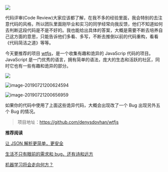 ![](https://7465-test-3c9b5e-1258459492.tcb.qcloud.la/GitHub%E7%B2%BE%E9%80%89/wtfjs.jpg)

代码评审(Code Review)大家应该都了解，在我不多的经验里面，我会特别的去注意代码的风格，所以团队里面刚毕业和实习的同学经常向我反馈，他们不知道如何去判断这段代码是不是不好的。我也能给出具体的答案，大概是需要不断去培养自己这方面的意思，只能告诉他们多看、多写，不断去推倒以前的代码重构，看看《代码简洁之道》等等。

今天要推荐的项目 [wtfjs](<https://github.com/denysdovhan/wtfjs>)，是一个收集有趣和诡异的 JavaScrip 代码的项目。JavaScript 是一门优秀的语言，拥有简单的语法，庞大的生态和活跃的社区，同时它也有一些有趣和诡异的部分。

![](https://7465-test-3c9b5e-1258459492.tcb.qcloud.la/GitHub%E7%B2%BE%E9%80%89/wtf01.png)

![image-20190721200624594](https://7465-test-3c9b5e-1258459492.tcb.qcloud.la/GitHub%E7%B2%BE%E9%80%89/wtf02.png)

![image-20190721200656959](https://7465-test-3c9b5e-1258459492.tcb.qcloud.la/GitHub%E7%B2%BE%E9%80%89/wtf03.png)

如果你的代码中使用了上面这些诡异代码，大概会出现改了一个 Bug 出现另外五个 Bug 的情况。

> 项目地址：<https://github.com/denysdovhan/wtfjs>



**推荐阅读**

[让 JSON 解析更简单，更安全](<https://mp.weixin.qq.com/s?__biz=MzA3MzE4ODY0Mg==&mid=2455984000&idx=1&sn=22745def4992a56c441693d8aabcd521&chksm=888523cdbff2aadbcaee92495e3bfdce62d49093c30139fb335b9bfc65c5632d4da33575f367&token=765253837&lang=zh_CN#rd>)

[生活不只有眼前的需求和 bug，还有诗和远方](<https://mp.weixin.qq.com/s?__biz=MzA3MzE4ODY0Mg==&mid=2455983996&idx=1&sn=490ea5baec661205f38a94c4e5060100&chksm=88852331bff2aa27bb8640a51645ea3ebd9b871efc74058a9d444cf4ff2b393e298d71f2577d&token=765253837&lang=zh_CN#rd>)

[机器学习将会走向何方？](<https://mp.weixin.qq.com/s?__biz=MzA3MzE4ODY0Mg==&mid=2455983988&idx=1&sn=4003b7dd06db0b7c3d9ca295868d9604&chksm=88852339bff2aa2ff10794d7c831a300211ccc0c1a2ed264bf99b2f368d6fd1e45470e4bbef1&token=765253837&lang=zh_CN#rd>)
